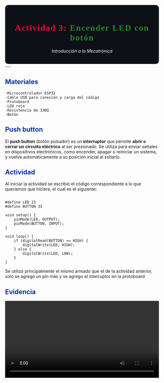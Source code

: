 <div style="background-color:#0d1117; color:white; padding:20px; border-radius:10px;">

<!-- Encabezado principal -->
<h1 align="center" style="font-weight: 900; letter-spacing: 2px; font-family:Consolas;">
  <span style="color:#FF073A;"> <b>Actividad 3:</b> </span> 
  <span style="color:#228B22;"> <b>Encender LED con botón</b> </span>
</h1>
<p align="center">
  <i>Introducción a la Mecatrónica</i>
</p>
</div>
---

## <span style="color:#0033A0;">**Materiales**</span>

    -Microcontrolador ESP32
    -Cable USB para conexión y carga del código
    -Protoboard
    -LED rojo
    -Resistencia de 330Ω
    -Botón


## <span style="color:#0033A0;">**Push button**</span>

El **push button** (botón pulsador) es un **interruptor** que permite **abrir o cerrar un circuito eléctrico** al ser presionado. Se utiliza para enviar señales en dispositivos electrónicos, como encender, apagar o reiniciar un sistema, y vuelve automáticamente a su posición inicial al soltarlo.

## <span style="color:#0033A0;">**Actividad**</span>

Al iniciar la actividad se escribió el código correspondiente a lo que queríamos que hiciera, el cual es el siguiente:

``` codigo

#define LED 23
#define BUTTON 33

void setup() {
    pinMode(LED, OUTPUT);
    pinMode(BUTTON, INPUT);
}

void loop() {
    if (digitalRead(BUTTON) == HIGH) {
        digitalWrite(LED, HIGH);
    } else {
        digitalWrite(LED, LOW);
    }
}

```

Se utilizó principalmente el mismo armado que el de la actividad anterior, solo se agregó un pin más y se agrego el interruptor en la protoboard 

## <span style="color:#0033A0;">**Evidencia**</span>

<video width="100%" controls>
  <source src="../videos/Boton.mp4" type="video/mp4">
  Tu navegador no soporta video.
</video>
